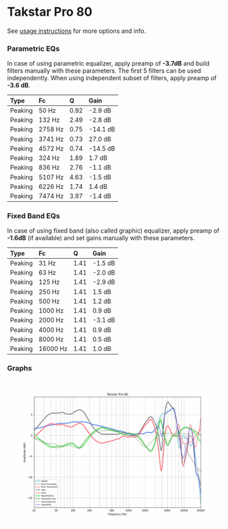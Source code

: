 # Takstar Pro 80
See [usage instructions](https://github.com/jaakkopasanen/AutoEq#usage) for more options and info.

### Parametric EQs
In case of using parametric equalizer, apply preamp of **-3.7dB** and build filters manually
with these parameters. The first 5 filters can be used independently.
When using independent subset of filters, apply preamp of **-3.6 dB**.

| Type    | Fc      |    Q | Gain     |
|:--------|:--------|:-----|:---------|
| Peaking | 50 Hz   | 0.92 | -2.9 dB  |
| Peaking | 132 Hz  | 2.49 | -2.8 dB  |
| Peaking | 2758 Hz | 0.75 | -14.1 dB |
| Peaking | 3741 Hz | 0.73 | 27.0 dB  |
| Peaking | 4572 Hz | 0.74 | -14.5 dB |
| Peaking | 324 Hz  | 1.89 | 1.7 dB   |
| Peaking | 836 Hz  | 2.76 | -1.1 dB  |
| Peaking | 5107 Hz | 4.63 | -1.5 dB  |
| Peaking | 6226 Hz | 1.74 | 1.4 dB   |
| Peaking | 7474 Hz | 3.97 | -1.4 dB  |

### Fixed Band EQs
In case of using fixed band (also called graphic) equalizer, apply preamp of **-1.6dB**
(if available) and set gains manually with these parameters.

| Type    | Fc       |    Q | Gain    |
|:--------|:---------|:-----|:--------|
| Peaking | 31 Hz    | 1.41 | -1.5 dB |
| Peaking | 63 Hz    | 1.41 | -2.0 dB |
| Peaking | 125 Hz   | 1.41 | -2.9 dB |
| Peaking | 250 Hz   | 1.41 | 1.5 dB  |
| Peaking | 500 Hz   | 1.41 | 1.2 dB  |
| Peaking | 1000 Hz  | 1.41 | 0.9 dB  |
| Peaking | 2000 Hz  | 1.41 | -3.1 dB |
| Peaking | 4000 Hz  | 1.41 | 0.9 dB  |
| Peaking | 8000 Hz  | 1.41 | 0.5 dB  |
| Peaking | 16000 Hz | 1.41 | 1.0 dB  |

### Graphs
![](./Takstar%20Pro%2080.png)